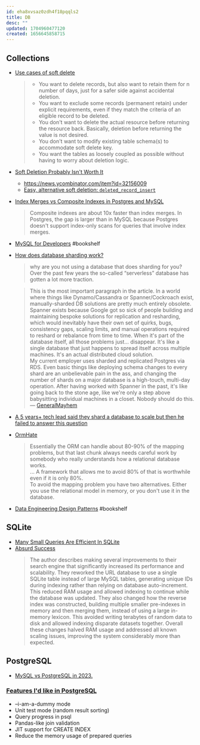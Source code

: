 ```yaml
---
id: eha8xvsaz0zdh4f18pqqls2
title: DB
desc: ""
updated: 1704960477120
created: 1656645858715
---
```


## Collections

- [Use cases of soft delete](https://rahulraj.io/a-better-deletion-approach-than-soft-delete/)
  > - You want to delete records, but also want to retain them for n number of days, just for a safer side against accidental deletion.
  > - You want to exclude some records (permanent retain) under explicit requirements, even if they match the criteria of an eligible record to be deleted.
  > - You don't want to delete the actual resource before returning the resource back. Basically, deletion before returning the value is not desired.
  > - You don't want to modify existing table schema(s) to accommodate soft delete key.
  > - You want the tables as loosely coupled as possible without having to worry about deletion logic.
- [Soft Deletion Probably Isn't Worth It](https://brandur.org/soft-deletion)
  - https://news.ycombinator.com/item?id=32156009
  - [Easy, alternative soft deletion: `deleted_record_insert`](https://brandur.org/fragments/deleted-record-insert)
- [Index Merges vs Composite Indexes in Postgres and MySQL](https://sirupsen.com/index-merges)
  > Composite indexes are about 10x faster than index merges. In Postgres, the gap is larger than in MySQL because Postgres doesn't support index-only scans for queries that involve index merges.
- [MySQL for Developers](https://planetscale.com/courses/mysql-for-developers/introduction/course-introduction) #bookshelf
- [How does database sharding work?](https://planetscale.com/blog/how-does-database-sharding-work)

  > why are you not using a database that does sharding for you? Over the past few years the so-called “serverless” database has gotten a lot more traction.

  > This is the most important paragraph in the article. In a world where things like Dynamo/Cassandra or Spanner/Cockroach exist, manually-sharded DB solutions are pretty much entirely obsolete. Spanner exists because Google got so sick of people building and maintaining bespoke solutions for replication and resharding, which would inevitably have their own set of quirks, bugs, consistency gaps, scaling limits, and manual operations required to reshard or rebalance from time to time. When it's part of the database itself, all those problems just... disappear. It's like a single database that just happens to spread itself across multiple machines. It's an actual distributed cloud solution.  
  > My current employer uses sharded and replicated Postgres via RDS. Even basic things like deploying schema changes to every shard are an unbelievable pain in the ass, and changing the number of shards on a major database is a high-touch, multi-day operation. After having worked with Spanner in the past, it's like going back to the stone age, like we're only a step above babysitting individual machines in a closet. Nobody should do this. — [GeneralMayhem](https://news.ycombinator.com/item?id=35478332)

- [A 5 years+ tech lead said they shard a database to scale but then he failed to answer this question](https://iorilan.medium.com/a-5-years-tech-lead-said-they-shard-a-database-to-scale-but-then-he-failed-to-answer-this-question-8be39115dcb0)
- [OrmHate](https://martinfowler.com/bliki/OrmHate.html)
  > Essentially the ORM can handle about 80-90% of the mapping problems, but that last chunk always needs careful work by somebody who really understands how a relational database works.  
  > ... A framework that allows me to avoid 80% of that is worthwhile even if it is only 80%.  
  > To avoid the mapping problem you have two alternatives. Either you use the relational model in memory, or you don't use it in the database.
- [Data Engineering Design Patterns](https://www.dedp.online/) #bookshelf

## SQLite

- [Many Small Queries Are Efficient In SQLite](https://www.sqlite.org/np1queryprob.html)
- [Absurd Success](https://www.marginalia.nu/log/87_absurd_success/)
  > The author describes making several improvements to their search engine that significantly increased its performance and scalability. They reworked the URL database to use a single SQLite table instead of large MySQL tables, generating unique IDs during indexing rather than relying on database auto-increment. This reduced RAM usage and allowed indexing to continue while the database was updated. They also changed how the reverse index was constructed, building multiple smaller pre-indexes in memory and then merging them, instead of using a large in-memory lexicon. This avoided writing terabytes of random data to disk and allowed indexing disparate datasets together. Overall these changes halved RAM usage and addressed all known scaling issues, improving the system considerably more than expected.

## PostgreSQL

- [MySQL vs PostgreSQL in 2023.](https://dbconvert.com/blog/mysql-vs-postgresql/)

### [Features I'd like in PostgreSQL](https://gilslotd.com/blog/features_id_postgresql)

- –i-am-a-dummy mode
- Unit test mode (random result sorting)
- Query progress in psql
- Pandas-like join validation
- JIT support for CREATE INDEX
- Reduce the memory usage of prepared queries
